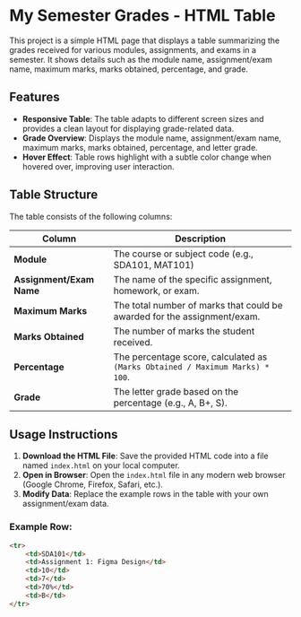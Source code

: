 # My Semester Grades - HTML Table

This project is a simple HTML page that displays a table summarizing the grades received for various modules, assignments, and exams in a semester. It shows details such as the module name, assignment/exam name, maximum marks, marks obtained, percentage, and grade.

## Features
- **Responsive Table**: The table adapts to different screen sizes and provides a clean layout for displaying grade-related data.
- **Grade Overview**: Displays the module name, assignment/exam name, maximum marks, marks obtained, percentage, and letter grade.
- **Hover Effect**: Table rows highlight with a subtle color change when hovered over, improving user interaction.

## Table Structure

The table consists of the following columns:

| Column              | Description                                                                 |
|---------------------|-----------------------------------------------------------------------------|
| **Module**          | The course or subject code (e.g., SDA101, MAT101)                            |
| **Assignment/Exam Name** | The name of the specific assignment, homework, or exam.                  |
| **Maximum Marks**   | The total number of marks that could be awarded for the assignment/exam.     |
| **Marks Obtained**  | The number of marks the student received.                                   |
| **Percentage**      | The percentage score, calculated as `(Marks Obtained / Maximum Marks) * 100`.|
| **Grade**           | The letter grade based on the percentage (e.g., A, B+, S).                  |

## Usage Instructions

1. **Download the HTML File**: Save the provided HTML code into a file named `index.html` on your local computer.
2. **Open in Browser**: Open the `index.html` file in any modern web browser (Google Chrome, Firefox, Safari, etc.).
3. **Modify Data**: Replace the example rows in the table with your own assignment/exam data.

### Example Row:
```html
<tr>
    <td>SDA101</td>
    <td>Assignment 1: Figma Design</td>
    <td>10</td>
    <td>7</td>
    <td>70%</td>
    <td>B</td>
</tr>
